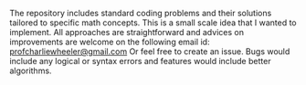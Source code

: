 The repository includes standard coding problems and their solutions tailored to specific math concepts. This is a small scale idea that I wanted to implement. All approaches are straightforward and advices
on improvements are welcome on the following email id:
profcharliewheeler@gmail.com
Or feel free to create an issue. Bugs would include any logical or syntax errors and features would include better algorithms.
